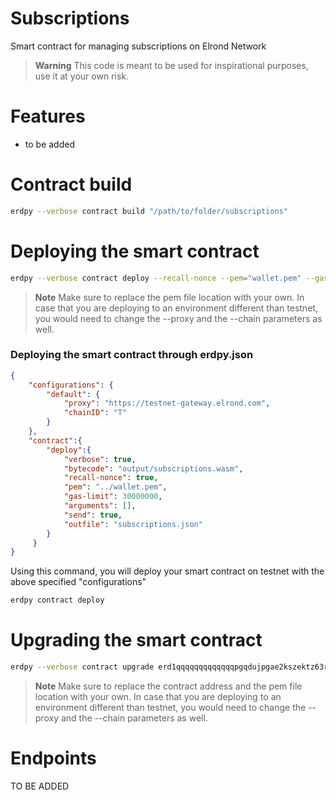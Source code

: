 # Subscriptions 
Smart contract for managing subscriptions on Elrond Network

> **Warning**
> This code is meant to be used for inspirational purposes, use it at your own risk.

# Features

- to be added

# Contract build
```bash
erdpy --verbose contract build "/path/to/folder/subscriptions"
```

# Deploying the smart contract

```bash
erdpy --verbose contract deploy --recall-nonce --pem="wallet.pem" --gas-limit=30000000 --proxy="https://testnet-gateway.elrond.com" --chain=T --project=subscriptions --send || return
```

> **Note**
> Make sure to replace the pem file location with your own. In case that you are deploying to an environment different than testnet, you would need to change the --proxy and the --chain parameters as well.

### Deploying the smart contract through erdpy.json
```json
{
    "configurations": {
        "default": {
            "proxy": "https://testnet-gateway.elrond.com",
            "chainID": "T"
        }
    },
    "contract":{
        "deploy":{
            "verbose": true,
            "bytecode": "output/subscriptions.wasm",
            "recall-nonce": true,
            "pem": "../wallet.pem",
            "gas-limit": 30000000,
            "arguments": [],
            "send": true,
            "outfile": "subscriptions.json"
        }
     }
}
```
Using this command, you will deploy your smart contract on testnet with the above specified "configurations"

```bash
erdpy contract deploy
```

# Upgrading the smart contract

```bash
erdpy --verbose contract upgrade erd1qqqqqqqqqqqqqpgqdujpgae2kszektz63rxtdd0tkvpnl5qprp8sxue9kq --recall-nonce --pem="wallet.pem" --gas-limit=30000000 --proxy="https://testnet-gateway.elrond.com" --chain=T --project=subscriptions --send || return
```

> **Note**
> Make sure to replace the contract address and the pem file location with your own. In case that you are deploying to an environment different than testnet, you would need to change the --proxy and the --chain parameters as well.

# Endpoints

TO BE ADDED